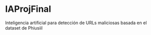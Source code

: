 # IAProjFinal
 Inteligencia artificial para detección de URLs maliciosas basada en el dataset de Phiusiil
